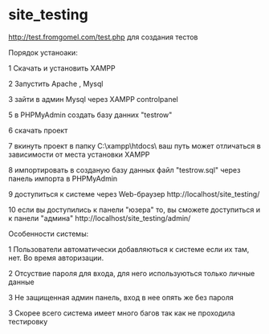# site_testing


http://test.fromgomel.com/test.php  для создания тестов


Порядок устаноаки:

1 Скачать и установить XAMPP

2 Запустить Apache , Mysql

3 зайти в админ Mysql через XAMPP controlpanel

5 в PHPMyAdmin создать базу данних "testrow"

6 скачать проект

7 вкинуть проект в папку C:\xampp\htdocs\ ваш путь может отличаться в зависимости от места  установки  XAMPP

8 импортировать в созданую базу данных файл "testrow.sql" через панель импорта в PHPMyAdmin

9 доступиться к системе через Web-браузер http://localhost/site_testing/ 

10 если вы доступились к панели "юзера" то,  вы 
сможете доступиться и к панели "админа" http://localhost/site_testing/admin/ 













Особенности системы:

1 Пользователи автоматически добавляються к системе если их там, нет. Во время авторизации.

2 Отсуствие пароля для входа, для него используються только личные данные

3 Не защищенная админ панель, вход в нее опять же без пароля

3 Скорее всего система имеет много багов так как не проходила тестировку

